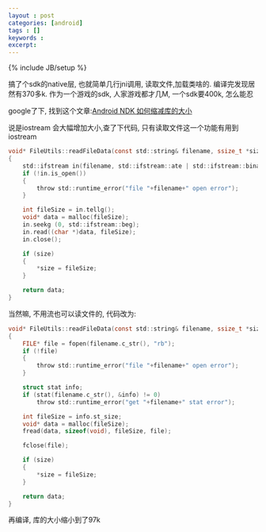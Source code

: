 ```yaml
---
layout : post
categories: [android]
tags : []
keywords : 
excerpt: 
---
```

{% include JB/setup %}

搞了个sdk的native层, 也就简单几行jni调用, 读取文件,加载类啥的. 编译完发现居然有370多k. 作为一个游戏的sdk, 人家游戏都才几M, 一个sdk要400k, 怎么能忍

google了下, 找到这个文章:[Android NDK 如何缩减库的大小](http://www.cnblogs.com/octave/p/4454205.html)

说是iostream 会大幅增加大小,查了下代码, 只有读取文件这一个功能有用到iostream

```c
void* FileUtils::readFileData(const std::string& filename, ssize_t *size)
{
	std::ifstream in(filename, std::ifstream::ate | std::ifstream::binary);
	if (!in.is_open())
	{
		throw std::runtime_error("file "+filename+" open error");
	}

	int fileSize = in.tellg();
	void* data = malloc(fileSize);
	in.seekg (0, std::ifstream::beg);
	in.read((char *)data, fileSize);
	in.close();

	if (size)
	{
		*size = fileSize;
	}

	return data;
}
```

当然嘛, 不用流也可以读文件的, 代码改为:

```c
void* FileUtils::readFileData(const std::string& filename, ssize_t *size)
{
    FILE* file = fopen(filename.c_str(), "rb");
    if (!file)
    {
        throw std::runtime_error("file "+filename+" open error");
    }

    struct stat info;
    if (stat(filename.c_str(), &info) != 0)
        throw std::runtime_error("get "+filename+" stat error");

    int fileSize = info.st_size;
    void* data = malloc(fileSize);
    fread(data, sizeof(void), fileSize, file);

    fclose(file);

	if (size)
	{
		*size = fileSize;
	}

	return data;
}
```

再编译, 库的大小缩小到了97k

